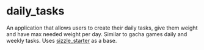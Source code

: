 # daily_tasks

An application that allows users to create their daily tasks, give them weight and have max needed weight per day. Similar to gacha games daily and weekly tasks. Uses [sizzle_starter](https://github.com/hawkkiller/sizzle_starter) as a base.
